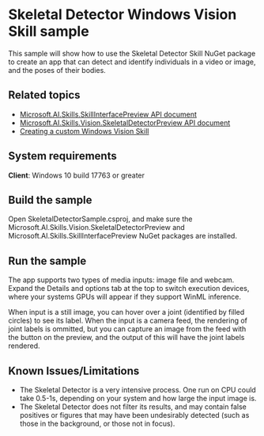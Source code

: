 # Skeletal Detector Windows Vision Skill sample

This sample will show how to use the Skeletal Detector Skill NuGet package to create an app that can detect and identify individuals in a video or image, and the poses of their bodies. 

## Related topics

- [Microsoft.AI.Skills.SkillInterfacePreview API document](../../doc/Microsoft.AI.Skills.SkillInterfacePreview.md)
- [Microsoft.AI.Skills.Vision.SkeletalDetectorPreview API document](../../doc/Microsoft.AI.Skills.Vision.SkeletalDetectorPreview.md)
- [Creating a custom Windows Vision Skill](../SentimentAnalyzerCustomSkill)

## System requirements

**Client**: Windows 10 build 17763 or greater

## Build the sample

Open SkeletalDetectorSample.csproj, and make sure the Microsoft.AI.Skills.Vision.SkeletalDetectorPreview and Microsoft.AI.Skills.SkillInterfacePreview NuGet packages are installed.

## Run the sample

The app supports two types of media inputs: image file and webcam. Expand the Details and options tab at the top to switch execution devices, where your systems GPUs will appear if they support WinML inference. 

When input is a still image, you can hover over a joint (identified by filled circles) to see its label. When the input is a camera feed, the rendering of joint labels is ommitted, but you can capture an image from the feed with the button on the preview, and the output of this will have the joint labels rendered. 

## Known Issues/Limitations
- The Skeletal Detector is a very intensive process. One run on CPU could take 0.5-1s, depending on your system and how large the input image is.
- The Skeletal Detector does not filter its results, and may contain false positives or figures that may have been undesirably detected (such as those in the background, or those not in focus).